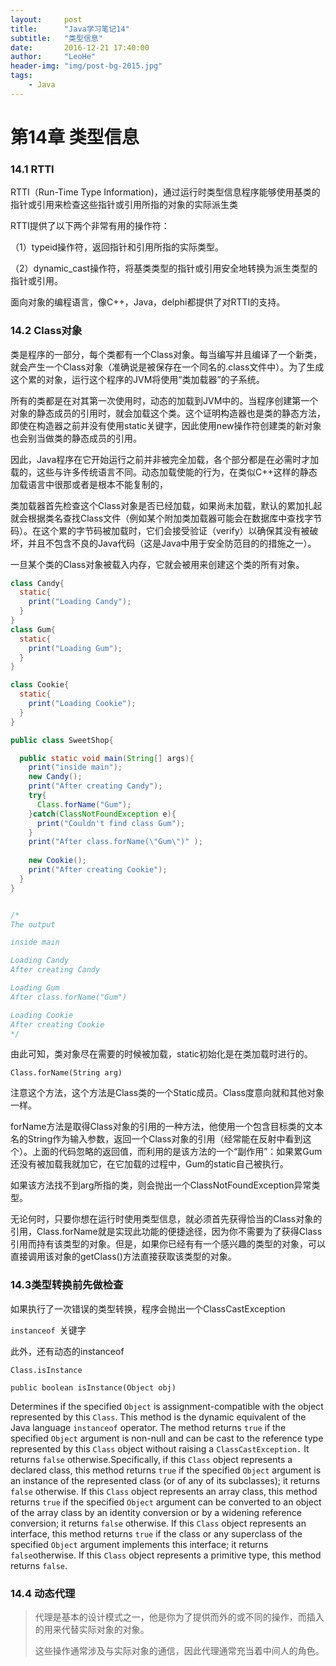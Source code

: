 ```yaml
---
layout:     post
title:      "Java学习笔记14"
subtitle:   "类型信息"
date:       2016-12-21 17:40:00
author:     "LeoHe"
header-img: "img/post-bg-2015.jpg"
tags:
    - Java
---
```


# 第14章 类型信息

### 14.1 RTTI

RTTI（Run-Time Type Information)，通过运行时类型信息程序能够使用基类的指针或引用来检查这些指针或引用所指的对象的实际派生类

RTTI提供了以下两个非常有用的操作符：

（1）typeid操作符，返回指针和引用所指的实际类型。

（2）dynamic_cast操作符，将基类类型的指针或引用安全地转换为派生类型的指针或引用。

面向对象的编程语言，像C++，Java，delphi都提供了对RTTI的支持。



### 14.2 Class对象

类是程序的一部分，每个类都有一个Class对象。每当编写并且编译了一个新类，就会产生一个Class对象（准确说是被保存在一个同名的.class文件中）。为了生成这个累的对象，运行这个程序的JVM将使用“类加载器”的子系统。



所有的类都是在对其第一次使用时，动态的加载到JVM中的。当程序创建第一个对象的静态成员的引用时，就会加载这个类。这个证明构造器也是类的静态方法，即使在构造器之前并没有使用static关键字，因此使用new操作符创建类的新对象也会别当做类的静态成员的引用。



因此，Java程序在它开始运行之前并非被完全加载，各个部分都是在必需时才加载的，这些与许多传统语言不同。动态加载使能的行为，在类似C++这样的静态加载语言中很那或者是根本不能复制的，

类加载器首先检查这个Class对象是否已经加载，如果尚未加载，默认的累加扎起就会根据类名查找Class文件（例如某个附加类加载器可能会在数据库中查找字节码）。在这个累的字节码被加载时，它们会接受验证（verify）以确保其没有被破坏，并且不包含不良的Java代码（这是Java中用于安全防范目的的措施之一）。



一旦某个类的Class对象被载入内存，它就会被用来创建这个类的所有对象。

```java
class Candy{
  static{
    print("Loading Candy");
  }
}
class Gum{
  static{
    print("Loading Gum");
  }
}

class Cookie{
  static{
    print("Loading Cookie");
  }
}

public class SweetShop{

  public static void main(String[] args){
    print("inside main");
    new Candy();
    print("After creating Candy");
    try{
      Class.forName("Gum");
    }catch(ClassNotFoundException e){
      print("Couldn't find class Gum");
    }
    print("After class.forName(\"Gum\")" );
    
    new Cookie();
    print("After creating Cookie");
  }
}


/*
The output 

inside main

Loading Candy
After creating Candy

Loading Gum
After class.forName("Gum")

Loading Cookie
After creating Cookie
*/
```



由此可知，类对象尽在需要的时候被加载，static初始化是在类加载时进行的。

`Class.forName(String arg)`

注意这个方法，这个方法是Class类的一个Static成员。Class度意向就和其他对象一样。

forName方法是取得Class对象的引用的一种方法，他使用一个包含目标类的文本名的String作为输入参数，返回一个Class对象的引用（经常能在反射中看到这个）。上面的代码忽略的返回值，而利用的是该方法的一个“副作用”：如果累Gum还没有被加载我就加它，在它加载的过程中，Gum的static自己被执行。



如果该方法找不到arg所指的类，则会抛出一个ClassNotFoundException异常类型。



无论何时，只要你想在运行时使用类型信息，就必须首先获得恰当的Class对象的引用，Class.forName就是实现此功能的便捷途径，因为你不需要为了获得Class引用而持有该类型的对象。但是，如果你已经有有一个感兴趣的类型的对象，可以直接调用该对象的getClass()方法直接获取该类型的对象。



### 14.3类型转换前先做检查

如果执行了一次错误的类型转换，程序会抛出一个ClassCastException



`instanceof `关键字



此外，还有动态的instanceof

`Class.isInstance`

```
public boolean isInstance(Object obj)
```

Determines if the specified `Object` is assignment-compatible with the object represented by this `Class`. This method is the dynamic equivalent of the Java language `instanceof` operator. The method returns `true` if the specified `Object` argument is non-null and can be cast to the reference type represented by this `Class` object without raising a `ClassCastException.` It returns `false` otherwise.Specifically, if this `Class` object represents a declared class, this method returns `true` if the specified `Object` argument is an instance of the represented class (or of any of its subclasses); it returns `false` otherwise. If this `Class` object represents an array class, this method returns `true` if the specified `Object` argument can be converted to an object of the array class by an identity conversion or by a widening reference conversion; it returns `false` otherwise. If this `Class` object represents an interface, this method returns `true` if the class or any superclass of the specified `Object` argument implements this interface; it returns `false`otherwise. If this `Class` object represents a primitive type, this method returns `false`.



### 14.4 动态代理

> 代理是基本的设计模式之一，他是你为了提供而外的或不同的操作，而插入的用来代替实际对象的对象。
>
> 这些操作通常涉及与实际对象的通信，因此代理通常充当着中间人的角色。

